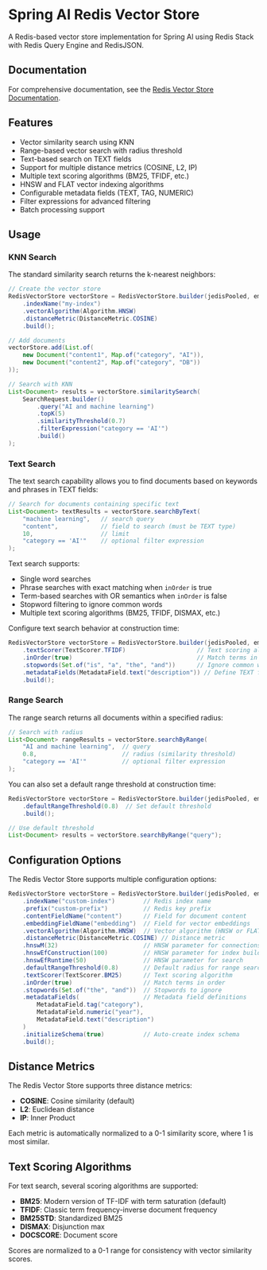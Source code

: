 # Spring AI Redis Vector Store

A Redis-based vector store implementation for Spring AI using Redis Stack with Redis Query Engine and RedisJSON.

## Documentation

For comprehensive documentation, see
the [Redis Vector Store Documentation](https://docs.spring.io/spring-ai/reference/api/vectordbs/redis.html).

## Features

- Vector similarity search using KNN
- Range-based vector search with radius threshold
- Text-based search on TEXT fields
- Support for multiple distance metrics (COSINE, L2, IP)
- Multiple text scoring algorithms (BM25, TFIDF, etc.)
- HNSW and FLAT vector indexing algorithms
- Configurable metadata fields (TEXT, TAG, NUMERIC)
- Filter expressions for advanced filtering
- Batch processing support

## Usage

### KNN Search

The standard similarity search returns the k-nearest neighbors:

```java
// Create the vector store
RedisVectorStore vectorStore = RedisVectorStore.builder(jedisPooled, embeddingModel)
    .indexName("my-index")
    .vectorAlgorithm(Algorithm.HNSW)
    .distanceMetric(DistanceMetric.COSINE)
    .build();

// Add documents
vectorStore.add(List.of(
    new Document("content1", Map.of("category", "AI")),
    new Document("content2", Map.of("category", "DB"))
));

// Search with KNN
List<Document> results = vectorStore.similaritySearch(
    SearchRequest.builder()
        .query("AI and machine learning")
        .topK(5)
        .similarityThreshold(0.7)
        .filterExpression("category == 'AI'")
        .build()
);
```

### Text Search

The text search capability allows you to find documents based on keywords and phrases in TEXT fields:

```java
// Search for documents containing specific text
List<Document> textResults = vectorStore.searchByText(
    "machine learning",   // search query
    "content",            // field to search (must be TEXT type)
    10,                   // limit
    "category == 'AI'"    // optional filter expression
);
```

Text search supports:

- Single word searches
- Phrase searches with exact matching when `inOrder` is true
- Term-based searches with OR semantics when `inOrder` is false
- Stopword filtering to ignore common words
- Multiple text scoring algorithms (BM25, TFIDF, DISMAX, etc.)

Configure text search behavior at construction time:

```java
RedisVectorStore vectorStore = RedisVectorStore.builder(jedisPooled, embeddingModel)
    .textScorer(TextScorer.TFIDF)                    // Text scoring algorithm
    .inOrder(true)                                   // Match terms in order
    .stopwords(Set.of("is", "a", "the", "and"))      // Ignore common words
    .metadataFields(MetadataField.text("description")) // Define TEXT fields
    .build();
```

### Range Search

The range search returns all documents within a specified radius:

```java
// Search with radius
List<Document> rangeResults = vectorStore.searchByRange(
    "AI and machine learning",  // query
    0.8,                        // radius (similarity threshold)
    "category == 'AI'"          // optional filter expression
);
```

You can also set a default range threshold at construction time:

```java
RedisVectorStore vectorStore = RedisVectorStore.builder(jedisPooled, embeddingModel)
    .defaultRangeThreshold(0.8)  // Set default threshold
    .build();

// Use default threshold
List<Document> results = vectorStore.searchByRange("query");
```

## Configuration Options

The Redis Vector Store supports multiple configuration options:

```java
RedisVectorStore vectorStore = RedisVectorStore.builder(jedisPooled, embeddingModel)
    .indexName("custom-index")        // Redis index name
    .prefix("custom-prefix")          // Redis key prefix
    .contentFieldName("content")      // Field for document content
    .embeddingFieldName("embedding")  // Field for vector embeddings
    .vectorAlgorithm(Algorithm.HNSW)  // Vector algorithm (HNSW or FLAT)
    .distanceMetric(DistanceMetric.COSINE) // Distance metric
    .hnswM(32)                        // HNSW parameter for connections
    .hnswEfConstruction(100)          // HNSW parameter for index building
    .hnswEfRuntime(50)                // HNSW parameter for search
    .defaultRangeThreshold(0.8)       // Default radius for range searches
    .textScorer(TextScorer.BM25)      // Text scoring algorithm
    .inOrder(true)                    // Match terms in order
    .stopwords(Set.of("the", "and"))  // Stopwords to ignore
    .metadataFields(                  // Metadata field definitions
        MetadataField.tag("category"),
        MetadataField.numeric("year"),
        MetadataField.text("description")
    )
    .initializeSchema(true)           // Auto-create index schema
    .build();
```

## Distance Metrics

The Redis Vector Store supports three distance metrics:

- **COSINE**: Cosine similarity (default)
- **L2**: Euclidean distance
- **IP**: Inner Product

Each metric is automatically normalized to a 0-1 similarity score, where 1 is most similar.

## Text Scoring Algorithms

For text search, several scoring algorithms are supported:

- **BM25**: Modern version of TF-IDF with term saturation (default)
- **TFIDF**: Classic term frequency-inverse document frequency
- **BM25STD**: Standardized BM25
- **DISMAX**: Disjunction max
- **DOCSCORE**: Document score

Scores are normalized to a 0-1 range for consistency with vector similarity scores.